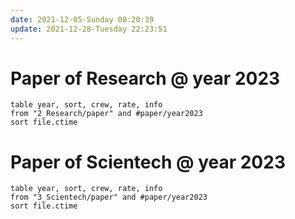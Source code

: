 ```yaml
---
date: 2021-12-05-Sunday 08:20:39
update: 2021-12-28-Tuesday 22:23:51
---
```

# Paper of Research @ year 2023

```dataview
table year, sort, crew, rate, info
from "2_Research/paper" and #paper/year2023
sort file.ctime
```

# Paper of Scientech @ year 2023

```dataview
table year, sort, crew, rate, info
from "3_Scientech/paper" and #paper/year2023
sort file.ctime
```